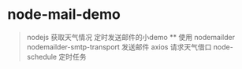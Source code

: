 # node-mail-demo
> nodejs 获取天气情况 定时发送邮件的小demo
** 使用
  nodemailder nodemailder-smtp-transport 发送邮件
  axios 请求天气借口
  node-schedule 定时任务
